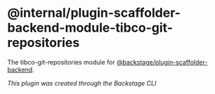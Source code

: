 # @internal/plugin-scaffolder-backend-module-tibco-git-repositories

The tibco-git-repositories module for [@backstage/plugin-scaffolder-backend](https://www.npmjs.com/package/@backstage/plugin-scaffolder-backend).

_This plugin was created through the Backstage CLI_
